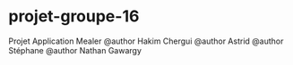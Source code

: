# projet-groupe-16
Projet Application Mealer
@author Hakim Chergui
@author Astrid 
@author Stéphane
@author Nathan Gawargy
